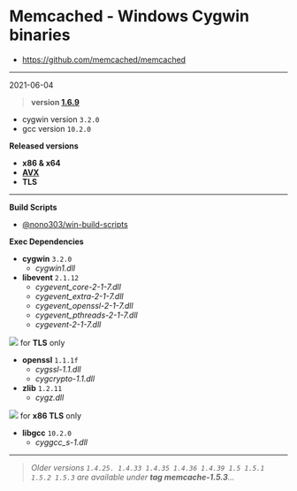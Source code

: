 # Memcached - Windows Cygwin binaries #
- https://github.com/memcached/memcached
----
2021-06-04

> **version [1.6.9](https://github.com/memcached/memcached/tree/1.6.9)**

  - cygwin version `3.2.0`
  - gcc version `10.2.0`

**Released versions**

  - **x86 & x64**
  - **[AVX](https://msdn.microsoft.com/fr-fr/library/jj620901.aspx)**
  - **TLS**
-----
**Build Scripts** 

- [@nono303/win-build-scripts](https://github.com/nono303/win-build-scripts)

**Exec Dependencies**
 - **cygwin** `3.2.0`
   - *cygwin1.dll*
 - **libevent** `2.1.12`
   - *cygevent_core-2-1-7.dll*
   - *cygevent_extra-2-1-7.dll*
   - *cygevent_openssl-2-1-7.dll*
   - *cygevent_pthreads-2-1-7.dll*
   - *cygevent-2-1-7.dll*

![](https://placehold.it/15/FFA500/000000?text=+) for **TLS** only
  - **openssl** `1.1.1f`
    - *cygssl-1.1.dll*
    - *cygcrypto-1.1.dll*
  - **zlib** `1.2.11`
    - *cygz.dll*

![](https://placehold.it/15/FFA500/000000?text=+) for **x86 TLS** only
  - **libgcc** `10.2.0`
    - *cyggcc_s-1.dll*
----
> *Older versions `1.4.25. 1.4.33 1.4.35 1.4.36 1.4.39 1.5 1.5.1 1.5.2 1.5.3` are available under **tag memcache-1.5.3**...*